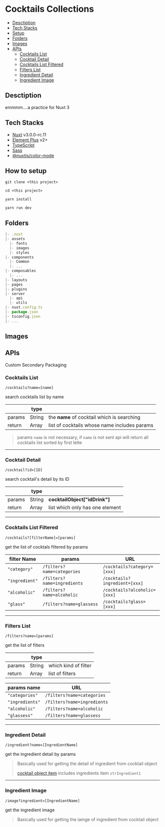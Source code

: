 # Cocktails Collections

- [Desctiption](#desctiption)
- [Tech Stacks](#tech-stacks)
- [Setup](#how-to-setup)
- [Folders](#folders)
- [Images](#images)
- [APIs](#apis)
  - [Cocktails List](#cocktails-list)
  - [Cocktail Detail](#cocktail-detail)
  - [Cocktails List Filtered](#cocktails-list-filtered)
  - [Filters List](#filters-list)
  - [Ingredient Detail](#ingredient-detail)
  - [Ingredient Image](#ingredient-image)

## Desctiption

emmmm....a practice for Nuxt 3

## Tech Stacks

- [Nuxt]() v3.0.0-rc.11
- [Element Plus]() v2+
- [TypeScript]()
- [Sass]()
- [@nuxtjs/color-mode]()

## How to setup

```shell
git clone <this project>

cd <this project>

yarn install

yarn run dev
```

## Folders

```js
|- .nuxt
|- assets
  |- fonts
  |- images
  |- styles
|- components
  |- Common
  |- ...
|- composables
  |- ...
|- layouts
|- pages
|- plugins
|- server
  |- api
  |- utils
|- nuxt.config.ts
|- package.json
|- tsconfig.json
|- ...
```

## Images

## APIs

Custom Secondary Packaging

### Cocktails List

`/cocktails?name=[name]`

search cocktails list by name

|        | type   |                                              |
| ------ | ------ | -------------------------------------------- |
| params | String | the **name** of cocktail which is searching  |
| return | Array  | list of cocktails whose name includes params |

> params `name` is not necessary, if `name` is not sent api will return all cocktails list sorted by first lette

---

### Cocktail Detail

`/cocktail?id=[ID]`

search cocktail's detail by its ID

|        | type   |                                 |
| ------ | ------ | ------------------------------- |
| params | String | **cocktailObject["idDrink"]**   |
| return | Array  | list which only has one element |

---

### Cocktails List Filtered

`/cocktails?[filterName]=[params]`

get the list of cocktals filtered by params

| filter Name    | params                      | URL                           |
| -------------- | --------------------------- | ----------------------------- |
| `"category"`   | `/filters?name=categories`  | `/cocktails?category=[xxx]`   |
| `"ingredient"` | `/filters?name=ingredients` | `/cocktails?ingredient=[xxx]` |
| `"alcoholic"`  | `/filters?name=alcoholic`   | `/cocktails?alcoholic=[xxx]`  |
| `"glass"`      | `/filters?name=glassess`    | `/cocktails?glass=[xxx]`      |

---

### Filters List

`/filters?name=[params]`

get the list of filters

|        | type   |                      |
| ------ | ------ | -------------------- |
| params | String | which kind of filter |
| return | Array  | list of filters      |

| params name     | URL                         |
| --------------- | --------------------------- |
| `"categories"`  | `/filters?name=categories`  |
| `"ingredients"` | `/filters?name=ingredients` |
| `"alcoholic"`   | `/filters?name=alcoholic`   |
| `"glassess"`    | `/filters?name=glassess`    |

---

### Ingredient Detail

`/ingredient?name=[IngredientName]`

get the ingredient detail by params

> Basically used for getting the detail of ingredient from cocktail object
>
> [cocktail object item](#cocktail-detail) includes ingredients item `strIngredient1`

---

### Ingredient Image

`/image?ingredient=[IngredientName]`

get the ingredient image

> Basically used for getting the iamge of ingredient from cocktail object
